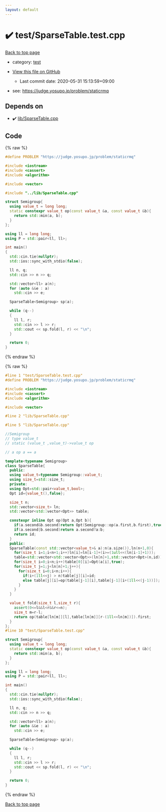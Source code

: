 ```yaml
---
layout: default
---
```


<!-- mathjax config similar to math.stackexchange -->
<script type="text/javascript" async
  src="https://cdnjs.cloudflare.com/ajax/libs/mathjax/2.7.5/MathJax.js?config=TeX-MML-AM_CHTML">
</script>
<script type="text/x-mathjax-config">
  MathJax.Hub.Config({
    TeX: { equationNumbers: { autoNumber: "AMS" }},
    tex2jax: {
      inlineMath: [ ['$','$'] ],
      processEscapes: true
    },
    "HTML-CSS": { matchFontHeight: false },
    displayAlign: "left",
    displayIndent: "2em"
  });
</script>

<script type="text/javascript" src="https://cdnjs.cloudflare.com/ajax/libs/jquery/3.4.1/jquery.min.js"></script>
<script src="https://cdn.jsdelivr.net/npm/jquery-balloon-js@1.1.2/jquery.balloon.min.js" integrity="sha256-ZEYs9VrgAeNuPvs15E39OsyOJaIkXEEt10fzxJ20+2I=" crossorigin="anonymous"></script>
<script type="text/javascript" src="../../assets/js/copy-button.js"></script>
<link rel="stylesheet" href="../../assets/css/copy-button.css" />


# :heavy_check_mark: test/SparseTable.test.cpp

<a href="../../index.html">Back to top page</a>

* category: <a href="../../index.html#098f6bcd4621d373cade4e832627b4f6">test</a>
* <a href="{{ site.github.repository_url }}/blob/master/test/SparseTable.test.cpp">View this file on GitHub</a>
    - Last commit date: 2020-05-31 15:13:59+09:00


* see: <a href="https://judge.yosupo.jp/problem/staticrmq">https://judge.yosupo.jp/problem/staticrmq</a>


## Depends on

* :heavy_check_mark: <a href="../../library/lib/SparseTable.cpp.html">lib/SparseTable.cpp</a>


## Code

<a id="unbundled"></a>
{% raw %}
```cpp
#define PROBLEM "https://judge.yosupo.jp/problem/staticrmq"

#include <iostream>
#include <cassert>
#include <algorithm>

#include <vector>

#include "../lib/SparseTable.cpp"

struct Semigroup{
  using value_t = long long;
  static constexpr value_t op(const value_t &a, const value_t &b){
    return std::min(a, b);
  }
};

using ll = long long;
using P = std::pair<ll, ll>;

int main()
{
  std::cin.tie(nullptr);
  std::ios::sync_with_stdio(false);

  ll n, q;
  std::cin >> n >> q;

  std::vector<ll> a(n);
  for (auto &&e : a)
    std::cin >> e;

  SparseTable<Semigroup> sp(a);

  while (q--)
  {
    ll l, r;
    std::cin >> l >> r;
    std::cout << sp.fold(l, r) << "\n";
  }

  return 0;
}
```
{% endraw %}

<a id="bundled"></a>
{% raw %}
```cpp
#line 1 "test/SparseTable.test.cpp"
#define PROBLEM "https://judge.yosupo.jp/problem/staticrmq"

#include <iostream>
#include <cassert>
#include <algorithm>

#include <vector>

#line 2 "lib/SparseTable.cpp"

#line 5 "lib/SparseTable.cpp"

//Semigroup
// type value_t 
// static (value_t ,value_t)->value_t op

// a op a == a

template<typename Semigroup>
class SparseTable{
  public:
  using value_t=typename Semigroup::value_t;
  using size_t=std::size_t;
  private:
  using Opt=std::pair<value_t,bool>;
  Opt id={value_t(),false};

  size_t n;
  std::vector<size_t> ln;
  std::vector<std::vector<Opt>> table;

  constexpr inline Opt op(Opt a,Opt b){
    if(a.second&b.second)return Opt(Semigroup::op(a.first,b.first),true);
    if(a.second|b.second)return a.second?a:b;
    return id;
  }
  public:
  SparseTable(const std::vector<value_t>& a):n(a.size()),ln(n+1,0){
    for(size_t i=1;i<n+1;i++)ln[i]=ln[i-1]+(i>=(1ull<<(ln[i-1]+1)));
    table=std::vector<std::vector<Opt>>(ln[n]+1,std::vector<Opt>(n,id));
    for(size_t i=0;i<n;i++)table[0][i]=Opt(a[i],true);
    for(size_t j=1;j<ln[n]+1;j++){
      for(size_t i=0;i<n;i++){
        if(i+(1ll<<j) > n)table[j][i]=id;
        else table[j][i]=op(table[j-1][i],table[j-1][i+(1ll<<(j-1))]);
      }
    }
  }

  value_t fold(size_t l,size_t r){
    assert(0<=l&&l<r&&r<=n);
    size_t m=r-l;
    return op(table[ln[m]][l],table[ln[m]][r-(1ll<<ln[m])]).first;
  }
};
#line 10 "test/SparseTable.test.cpp"

struct Semigroup{
  using value_t = long long;
  static constexpr value_t op(const value_t &a, const value_t &b){
    return std::min(a, b);
  }
};

using ll = long long;
using P = std::pair<ll, ll>;

int main()
{
  std::cin.tie(nullptr);
  std::ios::sync_with_stdio(false);

  ll n, q;
  std::cin >> n >> q;

  std::vector<ll> a(n);
  for (auto &&e : a)
    std::cin >> e;

  SparseTable<Semigroup> sp(a);

  while (q--)
  {
    ll l, r;
    std::cin >> l >> r;
    std::cout << sp.fold(l, r) << "\n";
  }

  return 0;
}

```
{% endraw %}

<a href="../../index.html">Back to top page</a>

